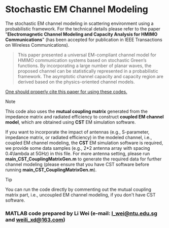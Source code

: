 # Stochastic EM Channel Modeling
The stochastic EM channel modeling in scattering environment using a probabilistic framework. For the technical details please refer to the paper "**Electromagnetic Channel Modeling and Capacity Analysis for HMIMO Communications**" (has been accepted for publication in IEEE Transactions on Wireless Communications). 

>This paper presented a universal EM-compliant channel model for HMIMO communication systems based on stochastic Green’s functions. By incorporating a large number of planar waves, the proposed channel can be statistically represented
in a probabilistic framework. The asymptotic channel capacity and capacity region are derived based on the physics-oriented channel models.

<ins>One should properly cite this paper for using these codes.</ins>

> [!NOTE]
> This code also uses the **mutual coupling matrix** generated from the impedance matrix and radiated efficiency to construct **coupled EM channel model**, which are obtained using **CST** EM simulation software.
> 
> If you want to incorporate the impact of antennas (e.g., S-parameter, impedance matrix, or radiated efficiency) in the modeled channel, i.e., coupled EM channel modeling, the **CST** EM simulation software is required, we provide some data samples (e.g., 2*2 antenna array with spacing 0.4\lambda at 5GHz) in this file. For more antenna setting, please run **main_CST_CouplingMatrixGen.m** to generate the required data for further channel modeling (please ensure that you have CST software before running  **main_CST_CouplingMatrixGen.m**).

> [!TIP]
> You can run the code directly by commenting out the mutual coupling matrix part, i.e., uncoupled EM channel modeling, if you don't have CST software.
 
### MATLAB code prepared by Li Wei (e-mail: l_wei@ntu.edu.sg and weili_xd@163.com)
